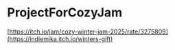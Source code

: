 # ProjectForCozyJam
[https://itch.io/jam/cozy-winter-jam-2025/rate/3275809](https://indiemika.itch.io/winters-gift)
